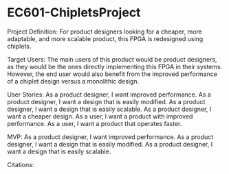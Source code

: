 # EC601-ChipletsProject

Project Definition: For product designers looking for a cheaper, more adaptable, and more scalable product, this FPGA is redesigned using chiplets.


Target Users: The main users of this product would be product designers, as they would be the ones directly implementing this FPGA in their systems. However, the end user would also benefit from the improved performance of a chiplet design versus a monolithic design.


User Stories: 
As a product designer, I want improved performance.
As a product designer, I want a design that is easily modified.
As a product designer, I want a design that is easily scalable.
As a product designer, I want a cheaper design.
As a user, I want a product with improved performance.
As a user, I want a product that operates faster.


MVP:
As a product designer, I want improved performance.
As a product designer, I want a design that is easily modified.
As a product designer, I want a design that is easily scalable.


Citations:
